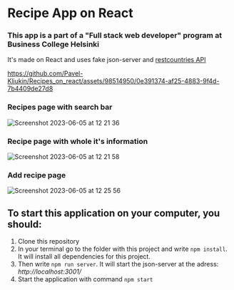# Recipe App on React
### This app is a part of a "Full stack web developer" program at Business College Helsinki
It's made on React and uses fake json-server and [restcountries API](https://restcountries.com)

https://github.com/Pavel-Kliukin/Recipes_on_react/assets/98514950/0e391374-af25-4883-9f4d-7b4409de27d8


### Recipes page with search bar
![Screenshot 2023-06-05 at 12 21 36](https://github.com/Pavel-Kliukin/Recipes_on_react/assets/98514950/844d82f1-a6a9-4b5f-9df9-4eae4d283af1)

### Recipe page with whole it's information
![Screenshot 2023-06-05 at 12 21 58](https://github.com/Pavel-Kliukin/Recipes_on_react/assets/98514950/b03c8271-eea1-4c8f-8b6e-2bff8c39753f)

### Add recipe page
![Screenshot 2023-06-05 at 12 25 56](https://github.com/Pavel-Kliukin/Recipes_on_react/assets/98514950/7b904538-31af-47f3-b0ba-3a517b1c7a1c)

## To start this application on your computer, you should:
1. Clone this repository
2. In your terminal go to the folder with this project and write `npm install`. It will install all dependencies for this project.
3. Then write `npm run server`. It will start the json-server at the adress: *http://localhost:3001/*
4. Start the application with command `npm start`
